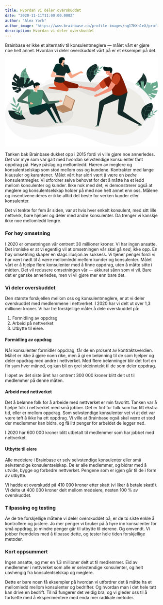 ```yaml
---
title: Hvordan vi deler overskuddet
date: "2020-11-11T11:00:00.000Z"
author: "Alex York"
author_image: "https://www.brainbase.no/profile-images/ng17HXn1eX/profilePicture.jpg"
description: Hvordan vi deler overskuddet
---
```


Brainbase er ikke et alternativ til konsulentmeglere — målet vårt er gjøre noe helt annet. Hvordan vi deler overskuddet vårt på er et eksempel på det.

![Dele overskudd](./dele-overskudd.png)

Tanken bak Brainbase dukket opp i 2015 fordi vi ville gjøre noe annerledes. Det var mye som var galt med hvordan selvstendige konsulenter fant oppdrag på. Høye påslag og mellomledd. Hæren av meglere og konsulentselskap som stod mellom oss og kundene. Kontrakter med lange klausuler og karantener. Målet vårt har aldri vært å være en *bedre* konsulentmegler. Vi utfordrer selve behovet for det å måtte ha et ledd mellom konsulenter og kunder. Ikke nok med det, vi demonstrerer også at meglere og konsulentselskap holder på med noe helt annet enn oss. Målene og insentivene deres er ikke alltid det beste for verken kunder eller konsulenter.

Det vi tenkte for fem år siden, var at hvis hver enkelt konsulent, med sitt lille nettverk, bare hjelper og deler med andre konsulenter. Da trenger vi kanskje ikke noe mellomledd lengre.

### For høy omsetning

I 2020 er omsetningen vår omtrent 30 millioner kroner. Vi har ingen ansatte. Det ironiske er at vi egentlig vil at omsetningen vår skal gå *ned*, ikke opp. En høy omsetning skaper en slags illusjon av suksess. Vi tjener penger fordi vi har vært nødt til å være mellomledd mellom kunder og konsulenter. Målet vårt er å hjelpe flere konsulenter med å finne oppdrag, uten å måtte sitte i midten. Det vil redusere omsetningen vår — akkurat sånn som vi vil. Bare det er ganske annerledes, men vi vil gjøre mer enn bare det.

### Vi deler overskuddet
Den største forskjellen mellom oss og konsulentmeglere, er at vi deler overskuddet med medlemmene i nettverket. I 2020 har vi delt ut over 1,3 millioner kroner. Vi har tre forskjellige måter å dele overskuddet på:

1. Formidling av oppdrag
2. Arbeid på nettverket
3. Utbytte til eiere.

#### Formidling av oppdrag
Når konsulenter formidler oppdrag, får de en prosent av kontraktsverdien. Målet er ikke å gjøre noen rike, men å gi en belønning til de som hjelper og deler oppdrag med andre i nettverket. Med flere belønninger blir det fort en fin sum hver måned, og kan bli en grei sideinntekt til de som deler oppdrag.

I løpet av det siste året har omtrent 300 000 kroner blitt delt ut til medlemmer på denne måten.

#### Arbeid med nettverket
Det å belønne folk for å arbeide med nettverket er min favoritt. Tanken var å hjelpe folk i nettverket med små jobber. Det er fint for folk som har litt ekstra tid, eller er mellom oppdrag. Som selvstendige konsulenter vet vi at det var være tøft å ikke ha ett oppdrag. Vi ville at Brainbase også skal være et sted der medlemmer kan bidra, og få litt penger for arbeidet de legger ned.

I 2020 har 600 000 kroner blitt utbetalt til medlemmer som har jobbet med nettverket.  

#### Utbytte til eiere
Alle medeiere i Brainbase er selv selvstendige konsulenter eller små selvstendige konsulentselskap. De er alle medlemmer, og bidrar med å utvide, bygge og forbedre nettverket. Pengene som er igjen går til de i form av utbytte.

Vi hadde et overskudd på 410 000 kroner etter skatt (vi liker å betale skatt!). Vi delte ut 400 000 kroner delt mellom medeiere, nesten 100 % av overskuddet.  

### Tilpassing og testing
Av de tre forskjellige måtene vi deler overskuddet på, er de to siste enkle å kontrollere og justere. Jo mer penger vi bruker på å hyre inn konsulenter for små oppdrag, jo mindre penger går til utbytte til eierene. Og omvendt. Vi jobber fremdeles med å tilpasse dette, og tester hele tiden forskjellige metoder.

### Kort oppsummert
Ingen ansatte, og mer en 1.3 millioner delt ut til medlemmer. Eid av medlemmer i nettverket som alle er selvstendige konsulenter, og helt uavhengig fra konsulentselskap og meglere.

Dette er bare noen få eksempler på hvordan vi utfordrer det å måtte ha et mellomledd mellom konsulenter og bedrifter. Og hvordan man i det hele tatt kan drive en bedrift. Til nå fungerer det veldig bra, og vi gleder oss til å fortsette med å eksperimentere med enda mer radikale metoder.
